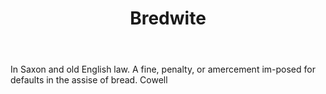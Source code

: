 ---
title: Bredwite
letter: B
permalink: "/definitions/bld-bredwite.html"
body: In Saxon and old English law. A fine, penalty, or amercement im-posed for defaults
  in the assise of bread. Cowell
published_at: '2018-07-07'
source: Black's Law Dictionary 2nd Ed (1910)
layout: post
---